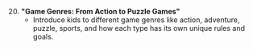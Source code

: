 20. **"Game Genres: From Action to Puzzle Games"**
    - Introduce kids to different game genres like action, adventure, puzzle, sports, and how each type has its own unique rules and goals.